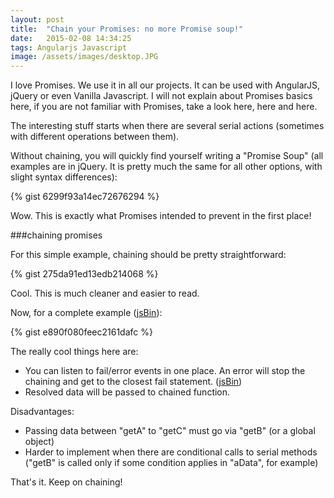 ```yaml
---
layout: post
title:  "Chain your Promises: no more Promise soup!"
date:   2015-02-08 14:34:25
tags: Angularjs Javascript
image: /assets/images/desktop.JPG
---
```

I love Promises. We use it in all our projects. It can be used with AngularJS, jQuery or even Vanilla Javascript. I will not explain about Promises basics here, if you are not familiar with Promises, take a look here, here and here.

The interesting stuff starts when there are several serial actions (sometimes with different operations between them).

Without chaining, you will quickly find yourself writing a "Promise Soup" (all examples are in jQuery. It is pretty much the same for all other options, with slight syntax differences):

{% gist 6299f93a14ec72676294 %}

Wow. This is exactly what Promises intended to prevent in the first place!

###chaining promises

For this simple example, chaining should be pretty straightforward:

{% gist 275da91ed13edb214068 %}

Cool. This is much cleaner and easier to read.

Now, for a complete example ([jsBin]('http://jsbin.com/bupice/4/edit?js,console')):

{% gist e890f080feec2161dafc %}


The really cool things here are:

* You can listen to fail/error events in one place. An error will stop the chaining and get to the closest fail statement. ([jsBin]('http://jsbin.com/bupice/5/edit?js,console'))
* Resolved data will be passed to chained function.

Disadvantages:

* Passing data between "getA" to "getC" must go via "getB" (or a global object)
* Harder to implement when there are conditional calls to serial methods ("getB" is called only if some condition applies in "aData", for example)

That's it. Keep on chaining! 

[jekyll]:      http://jekyllrb.com
[jekyll-gh]:   https://github.com/jekyll/jekyll
[jekyll-help]: https://github.com/jekyll/jekyll-help
